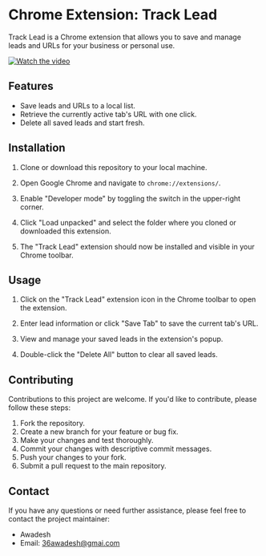 # Chrome Extension: Track Lead

Track Lead is a Chrome extension that allows you to save and manage leads and URLs for your business or personal use.

[![Watch the video](https://img.shields.io/badge/Watch%20on%20YouTube-red?style=for-the-badge&logo=youtube)](https://www.youtube.com/watch?v=bDGb4ktQtiQ)

## Features

- Save leads and URLs to a local list.
- Retrieve the currently active tab's URL with one click.
- Delete all saved leads and start fresh.

## Installation

1. Clone or download this repository to your local machine.

2. Open Google Chrome and navigate to `chrome://extensions/`.

3. Enable "Developer mode" by toggling the switch in the upper-right corner.

4. Click "Load unpacked" and select the folder where you cloned or downloaded this extension.

5. The "Track Lead" extension should now be installed and visible in your Chrome toolbar.

## Usage

1. Click on the "Track Lead" extension icon in the Chrome toolbar to open the extension.

2. Enter lead information or click "Save Tab" to save the current tab's URL.

3. View and manage your saved leads in the extension's popup.

4. Double-click the "Delete All" button to clear all saved leads.

## Contributing

Contributions to this project are welcome. If you'd like to contribute, please follow these steps:

1. Fork the repository.
2. Create a new branch for your feature or bug fix.
3. Make your changes and test thoroughly.
4. Commit your changes with descriptive commit messages.
5. Push your changes to your fork.
6. Submit a pull request to the main repository.

## Contact

If you have any questions or need further assistance, please feel free to contact the project maintainer:

- Awadesh
- Email: 36awadesh@gmai.com

